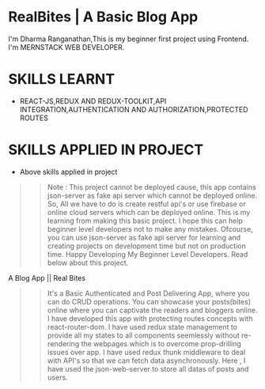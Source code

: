 # RealBites | A Basic Blog App 
I'm Dharma Ranganathan,This is my beginner first project using Frontend.
I'm MERNSTACK WEB DEVELOPER.


# SKILLS LEARNT 
- REACT-JS,REDUX AND REDUX-TOOLKIT,API INTEGRATION,AUTHENTICATION AND AUTHORIZATION,PROTECTED ROUTES
# SKILLS APPLIED IN PROJECT
- Above skills applied in project

>> Note : This project cannot be deployed cause, this app contains json-server as fake api server which cannot be deployed online.
>> So, All we have to do is create restful api's or use firebase or online cloud servers which can be deployed online.
>> This is my learning from making this basic project. I hope this can help beginner level developers not to make any mistakes.
>> Ofcourse, you can use json-server as fake api server for learning and creating projects on development time but not on production time.
>> Happy Developing My Beginner Level Developers. Read below about this project.


A Blog App || Real Bites 
>> It's a Basic Authenticated and Post Delivering App, where you can do CRUD operations.
>> You can showcase your posts(bites) online where you can captivate the readers and bloggers online.
>> I have developed this app with protecting routes concepts with react-router-dom.
>> I have used redux state management to provide all my states to all components seemlessly without re-rendering the webpages which is to overcome prop-drilling issues over app.
>> I have used redux thunk middleware to deal with API's so that we can fetch data asynchronously.
>> Here , I have used the json-web-server to store all datas of posts and users.

